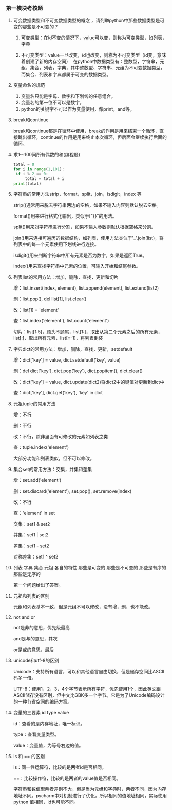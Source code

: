 ### 第一模块考核题

1. 可变数据类型和不可变数据类型的概念 ，请列举python中那些数据类型是可变的那些是不可变的？

   1. 可变类型：在id不变的情况下，value可以变，则称为可变类型，如列表，字典

   2. 不可变类型：value一旦改变，id也改变，则称为不可变类型（id变，意味着创建了新的内存空间） 
   在python中数据类型有：整数型，字符串，元组，集合，列表，字典，其中整数型、字符串、元组为不可变数据类型，而集合、列表和字典都属于可变的数据类型。

2. 变量命名的规范

   1. 变量名只能是字母、数字和下划线的任意组合。
   2. 变量名的第一位不可以是数字。
   3. python的关键字不可以作为变量使用，像print，and等。

3. break和continue

   break和continue都是在循环中使用，break的作用是用来结束一个循环，直接跳出循环，continue的作用是用来终止本次循环，但后面会继续执行后面的循环。

4. 求1～100间所有偶数的和(编程题)

   ```python
   total = 0
   for i in range(1,101):
   	if i % 2 == 0:
   		total = total + i
   print(total)
   ```

   

5. 字符串的常用方法strip，format，split，join，isdigit，index 等

   strip()通常用来脱去字符串两边的空格，如果不输入内容则默认脱去空格。

   format()用来进行格式化输出，类似于f"{}"的用法。

   split()用来对字符串进行分割，如果不输入参数则默认根据空格来分割。

   join()用来连接可遍历的数据结构，如列表，使用方法类似于'_'.join(list)，将列表中的每一个元素使用下划线进行连接。

   isdigit()用来判断字符串中所有元素是否为数字，如果是返回True。

   index()用来查找字符串中元素的位置，可输入开始和结尾参数。

6. 列表list的常用方法：增加，删除，查找，更新和切片

   增：list.insert(index, element), list.append(element), list.extend(list2)

   删：list.pop(), del list[1], list.clear()

   改：list[1] = 'element'

   查：list.index('element'), list.count('element')

   切片：list[1:5]，顾头不顾尾，list[1:]，取出从第二个元素之后的所有元素，list[:]，取出所有元素，list[::-1]，将列表倒装

7. 字典dict的常用方法：增加，删除，查找，更新，setdefault 

   增：dict['key'] = value, dict.setdefault('key', value)

   删：del dict['key'], dict.pop('key'), dict.popitem(), dict.clear()

   改：dict['key'] = value, dict.update(dict2)将dict2中的键值对更新到dict中

   查：dict['key'], dict.get('key'), 'key' in dict

8. 元祖tuple的常用方法

   增：不行

   删：不行

   改：不行，除非里面有可修改的元素如列表之类

   查：tuple.index('element')

   大部分功能和列表类似，但不可以修改。

9. 集合set的常用方法：交集，并集和差集

   增：set.add('element')

   删：set.discard('element'), set.pop(), set.remove(index)

   改：不行

   查：'element' in set

   交集：set1 & set2

   并集：set1 | set2

   差集：set1 - set2

   对称差集：set1 ^ set2

10. 列表 字典  集合 元祖 各自的特性 那些是可变的 那些是不可变的  那些是有序的 那些是无序的

    第一个问题给出了答案。

11. 元祖和列表的区别

    元组和列表基本一致，但是元组不可以修改，没有增，删，也不能改。

12. not and or

    not是非的意思，优先级最高

    and是与的意思，其次

    or是或的意思，最后

13. unicode和utf-8的区别

    Unicode：支持所有语言，可以和其他语言自由切换，但是储存空间比ASCII码多一倍。

    UTF-8：使用1，2，3，4个字节表示所有字符，优先使用1个，因此英文跟ASCII储存没有区别，但中文比GBK多一个字节。它是为了Unicode编码设计的一种节省空间的编码方案。

14. 变量的三要素  id  type value

    id：查看的是内存地址，唯一标识。

    type：查看变量类型。

    value：变量值，为等号右边的值。

15. is 和 == 的区别

    is：同一性运算符，比较的是两者id是否相同。

    ==：比较操作符，比较的是两者的value值是否相同。

    字符串和数值型两者差别不大，但是当为元组和字典时，两者不同，因为内存地址不同。pycharm中对机制进行了优化，所以相同的值地址相同，实际使用python
    值相同，id也可能不同。
